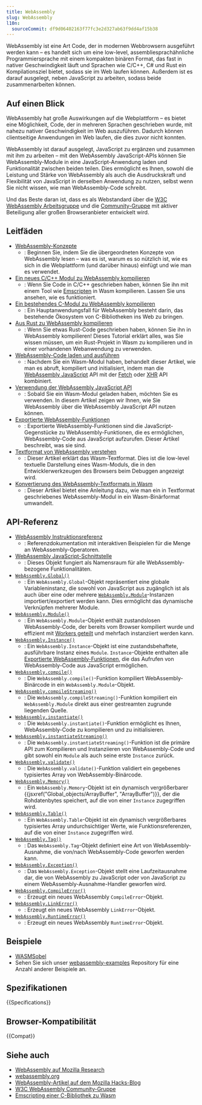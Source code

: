 ```yaml
---
title: WebAssembly
slug: WebAssembly
l10n:
  sourceCommit: df9d06402163f77fc3e2d327ab63f9dd4af15b38
---
```


WebAssembly ist eine Art Code, der in modernen Webbrowsern ausgeführt werden kann – es handelt sich um eine low-level, assembliesprachähnliche Programmiersprache mit einem kompakten binären Format, das fast in nativer Geschwindigkeit läuft und Sprachen wie C/C++, C# und Rust ein Kompilationsziel bietet, sodass sie im Web laufen können. Außerdem ist es darauf ausgelegt, neben JavaScript zu arbeiten, sodass beide zusammenarbeiten können.

## Auf einen Blick

WebAssembly hat große Auswirkungen auf die Webplattform – es bietet eine Möglichkeit, Code, der in mehreren Sprachen geschrieben wurde, mit nahezu nativer Geschwindigkeit im Web auszuführen. Dadurch können clientseitige Anwendungen im Web laufen, die dies zuvor nicht konnten.

WebAssembly ist darauf ausgelegt, JavaScript zu ergänzen und zusammen mit ihm zu arbeiten – mit den WebAssembly JavaScript-APIs können Sie WebAssembly-Module in eine JavaScript-Anwendung laden und Funktionalität zwischen beiden teilen. Dies ermöglicht es Ihnen, sowohl die Leistung und Stärke von WebAssembly als auch die Ausdruckskraft und Flexibilität von JavaScript in derselben Anwendung zu nutzen, selbst wenn Sie nicht wissen, wie man WebAssembly-Code schreibt.

Und das Beste daran ist, dass es als Webstandard über die [W3C WebAssembly Arbeitsgruppe](https://www.w3.org/wasm/) und die [Community-Gruppe](https://www.w3.org/community/webassembly/) mit aktiver Beteiligung aller großen Browseranbieter entwickelt wird.

## Leitfäden

- [WebAssembly-Konzepte](/de/docs/WebAssembly/Guides/Concepts)
  - : Beginnen Sie, indem Sie die übergeordneten Konzepte von WebAssembly lesen – was es ist, warum es so nützlich ist, wie es sich in die Webplattform (und darüber hinaus) einfügt und wie man es verwendet.
- [Ein neues C/C++ Modul zu WebAssembly kompilieren](/de/docs/WebAssembly/Guides/C_to_Wasm)
  - : Wenn Sie Code in C/C++ geschrieben haben, können Sie ihn mit einem Tool wie [Emscripten](https://emscripten.org/) in Wasm kompilieren. Lassen Sie uns ansehen, wie es funktioniert.
- [Ein bestehendes C-Modul zu WebAssembly kompilieren](/de/docs/WebAssembly/Guides/Existing_C_to_Wasm)
  - : Ein Hauptanwendungsfall für WebAssembly besteht darin, das bestehende Ökosystem von C-Bibliotheken ins Web zu bringen.
- [Aus Rust zu WebAssembly kompilieren](/de/docs/WebAssembly/Guides/Rust_to_Wasm)
  - : Wenn Sie etwas Rust-Code geschrieben haben, können Sie ihn in WebAssembly kompilieren! Dieses Tutorial erklärt alles, was Sie wissen müssen, um ein Rust-Projekt in Wasm zu kompilieren und in einer vorhandenen Webanwendung zu verwenden.
- [WebAssembly-Code laden und ausführen](/de/docs/WebAssembly/Guides/Loading_and_running)
  - : Nachdem Sie ein Wasm-Modul haben, behandelt dieser Artikel, wie man es abruft, kompiliert und initialisiert, indem man die [WebAssembly JavaScript](/de/docs/WebAssembly/Reference/JavaScript_interface) API mit der [Fetch](/de/docs/Web/API/Fetch_API) oder [XHR](/de/docs/Web/API/XMLHttpRequest) API kombiniert.
- [Verwendung der WebAssembly JavaScript API](/de/docs/WebAssembly/Guides/Using_the_JavaScript_API)
  - : Sobald Sie ein Wasm-Modul geladen haben, möchten Sie es verwenden. In diesem Artikel zeigen wir Ihnen, wie Sie WebAssembly über die WebAssembly JavaScript API nutzen können.
- [Exportierte WebAssembly-Funktionen](/de/docs/WebAssembly/Guides/Exported_functions)
  - : Exportierte WebAssembly-Funktionen sind die JavaScript-Gegenstücke zu WebAssembly-Funktionen, die es ermöglichen, WebAssembly-Code aus JavaScript aufzurufen. Dieser Artikel beschreibt, was sie sind.
- [Textformat von WebAssembly verstehen](/de/docs/WebAssembly/Guides/Understanding_the_text_format)
  - : Dieser Artikel erklärt das Wasm-Textformat. Dies ist die low-level textuelle Darstellung eines Wasm-Moduls, die in den Entwicklerwerkzeugen des Browsers beim Debuggen angezeigt wird.
- [Konvertierung des WebAssembly-Textformats in Wasm](/de/docs/WebAssembly/Guides/Text_format_to_Wasm)
  - : Dieser Artikel bietet eine Anleitung dazu, wie man ein in Textformat geschriebenes WebAssembly-Modul in ein Wasm-Binärformat umwandelt.

## API-Referenz

- [WebAssembly Instruktionsreferenz](/de/docs/WebAssembly/Reference)
  - : Referenzdokumentation mit interaktiven Beispielen für die Menge an WebAssembly-Operatoren.
- [WebAssembly JavaScript-Schnittstelle](/de/docs/WebAssembly/Reference/JavaScript_interface)
  - : Dieses Objekt fungiert als Namensraum für alle WebAssembly-bezogene Funktionalitäten.
- [`WebAssembly.Global()`](/de/docs/WebAssembly/Reference/JavaScript_interface/Global)
  - : Ein `WebAssembly.Global`-Objekt repräsentiert eine globale Variableninstanz, die sowohl von JavaScript aus zugänglich ist als auch über eine oder mehrere [`WebAssembly.Module`](/de/docs/WebAssembly/Reference/JavaScript_interface/Module)-Instanzen importiert/exportiert werden kann. Dies ermöglicht das dynamische Verknüpfen mehrerer Module.
- [`WebAssembly.Module()`](/de/docs/WebAssembly/Reference/JavaScript_interface/Module)
  - : Ein `WebAssembly.Module`-Objekt enthält zustandslosen WebAssembly-Code, der bereits vom Browser kompiliert wurde und effizient mit [Workers geteilt](/de/docs/Web/API/Worker/postMessage) und mehrfach instanziiert werden kann.
- [`WebAssembly.Instance()`](/de/docs/WebAssembly/Reference/JavaScript_interface/Instance)
  - : Ein `WebAssembly.Instance`-Objekt ist eine zustandsbehaftete, ausführbare Instanz eines `Module`. `Instance`-Objekte enthalten alle [Exportierte WebAssembly-Funktionen](/de/docs/WebAssembly/Guides/Exported_functions), die das Aufrufen von WebAssembly-Code aus JavaScript ermöglichen.
- [`WebAssembly.compile()`](/de/docs/WebAssembly/Reference/JavaScript_interface/compile_static)
  - : Die `WebAssembly.compile()`-Funktion kompiliert WebAssembly-Binärcode in ein `WebAssembly.Module`-Objekt.
- [`WebAssembly.compileStreaming()`](/de/docs/WebAssembly/Reference/JavaScript_interface/compileStreaming_static)
  - : Die `WebAssembly.compileStreaming()`-Funktion kompiliert ein `WebAssembly.Module` direkt aus einer gestreamten zugrunde liegenden Quelle.
- [`WebAssembly.instantiate()`](/de/docs/WebAssembly/Reference/JavaScript_interface/instantiate_static)
  - : Die `WebAssembly.instantiate()`-Funktion ermöglicht es Ihnen, WebAssembly-Code zu kompilieren und zu initialisieren.
- [`WebAssembly.instantiateStreaming()`](/de/docs/WebAssembly/Reference/JavaScript_interface/instantiateStreaming_static)
  - : Die `WebAssembly.instantiateStreaming()`-Funktion ist die primäre API zum Kompilieren und Instanziieren von WebAssembly-Code und gibt sowohl ein `Module` als auch seine erste `Instance` zurück.
- [`WebAssembly.validate()`](/de/docs/WebAssembly/Reference/JavaScript_interface/validate_static)
  - : Die `WebAssembly.validate()`-Funktion validiert ein gegebenes typisiertes Array von WebAssembly-Binärcode.
- [`WebAssembly.Memory()`](/de/docs/WebAssembly/Reference/JavaScript_interface/Memory)
  - : Ein `WebAssembly.Memory`-Objekt ist ein dynamisch vergrößerbarer {{jsxref("Global_objects/ArrayBuffer", "ArrayBuffer")}}, der die Rohdatenbytes speichert, auf die von einer `Instance` zugegriffen wird.
- [`WebAssembly.Table()`](/de/docs/WebAssembly/Reference/JavaScript_interface/Table)
  - : Ein `WebAssembly.Table`-Objekt ist ein dynamisch vergrößerbares typisiertes Array undurchsichtiger Werte, wie Funktionsreferenzen, auf die von einer `Instance` zugegriffen wird.
- [`WebAssembly.Tag()`](/de/docs/WebAssembly/Reference/JavaScript_interface/Tag)
  - : Das `WebAssembly.Tag`-Objekt definiert eine Art von WebAssembly-Ausnahme, die von/nach WebAssembly-Code geworfen werden kann.
- [`WebAssembly.Exception()`](/de/docs/WebAssembly/Reference/JavaScript_interface/Exception)
  - : Das `WebAssembly.Exception`-Objekt stellt eine Laufzeitausnahme dar, die von WebAssembly zu JavaScript oder von JavaScript zu einem WebAssembly-Ausnahme-Handler geworfen wird.
- [`WebAssembly.CompileError()`](/de/docs/WebAssembly/Reference/JavaScript_interface/CompileError)
  - : Erzeugt ein neues WebAssembly `CompileError`-Objekt.
- [`WebAssembly.LinkError()`](/de/docs/WebAssembly/Reference/JavaScript_interface/LinkError)
  - : Erzeugt ein neues WebAssembly `LinkError`-Objekt.
- [`WebAssembly.RuntimeError()`](/de/docs/WebAssembly/Reference/JavaScript_interface/RuntimeError)
  - : Erzeugt ein neues WebAssembly `RuntimeError`-Objekt.

## Beispiele

- [WASMSobel](https://github.com/JasonWeathersby/WASMSobel)
- Sehen Sie sich unser [webassembly-examples](https://github.com/mdn/webassembly-examples/) Repository für eine Anzahl anderer Beispiele an.

## Spezifikationen

{{Specifications}}

## Browser-Kompatibilität

{{Compat}}

## Siehe auch

- [WebAssembly auf Mozilla Research](https://research.mozilla.org/)
- [webassembly.org](https://webassembly.org/)
- [WebAssembly-Artikel auf dem Mozilla Hacks-Blog](https://hacks.mozilla.org/category/webassembly/)
- [W3C WebAssembly Community-Gruppe](https://www.w3.org/community/webassembly/)
- [Emscripting einer C-Bibliothek zu Wasm](https://web.dev/articles/emscripting-a-c-library)
